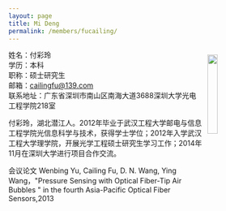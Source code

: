 ```yaml
---
layout: page
title: Mi Deng
permalink: /members/fucailing/
---
```


<a href="{{ site.baseurl }}/members/fucailing/">
<img src="{{ site.baseurl }}/images/fucailing-427x592.jpg" style="width: 20%; float: right; margin: 10px" />
</a>

姓名：付彩玲<br/>
学历：本科<br/>
职称：硕士研究生<br/>
邮箱：cailingfu@139.com<br/>
联系地址：广东省深圳市南山区南海大道3688深圳大学光电工程学院218室

付彩玲，湖北潜江人。2012年毕业于武汉工程大学邮电与信息工程学院光信息科学与技术，获得学士学位；2012年入学武汉工程大学理学院，开展光学工程硕士研究生学习工作；2014年11月在深圳大学进行项目合作交流。

会议论文
Wenbing Yu, Cailing Fu, D. N. Wang, Ying Wang，"Pressure Sensing with Optical Fiber-Tip Air Bubbles " in the fourth Asia-Pacific Optical Fiber Sensors,2013
